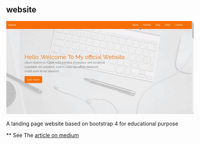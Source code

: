 ##  website 

![preview](images/scroll-eff.gif)

A landing page website based on bootstrap 4 for educational purpose 

** See The [article on medium ](https://medium.com/@hayanisaid1995/learn-bootstrap-4-in-30-minute-by-building-a-landing-page-website-guide-for-beginners-f64e03833f33) 
